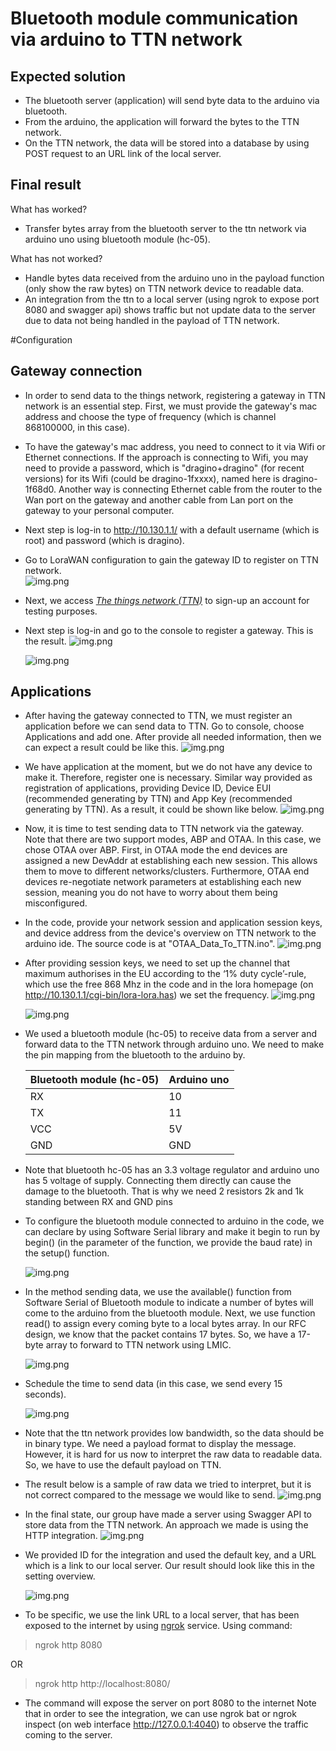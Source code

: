 # Bluetooth module communication via arduino to TTN network
## Expected solution
- The bluetooth server (application) will send byte data to the arduino via bluetooth.
- From the arduino, the application will forward the bytes to the TTN network.
- On the TTN network, the data will be stored into a database by using POST request to an URL link of the local server.
## Final result
What has worked?
- Transfer bytes array from the bluetooth server to the ttn network via arduino uno using bluetooth module (hc-05).

What has not worked?
- Handle bytes data received from the arduino uno in the payload function (only show the raw bytes) on TTN network device to readable data.
- An integration from the ttn to a local server (using ngrok to expose port 8080 and swagger api) shows traffic but not update data to the server due to data not being handled in the payload of TTN network.


#Configuration

## Gateway connection
- In order to send data to the things network, registering a gateway in TTN network is an essential step.
First, we must provide the gateway's mac address and choose the type of frequency (which is channel 868100000, in this case).
- To have the gateway's mac address, you need to connect to it via Wifi or Ethernet connections. If the approach is connecting to Wifi, you may need to provide a password, which is "dragino+dragino" (for recent versions) for its Wifi (could be dragino-1fxxxx), named here is dragino-1f68d0.
  Another way is connecting Ethernet cable from the router to the Wan port on the gateway and another cable from Lan port on the gateway to your personal computer.
- Next step is log-in to http://10.130.1.1/ with a default username (which is root) and password (which is dragino).
- Go to LoraWAN configuration to gain the gateway ID to register on TTN network.  
  ![img.png](./gateway-config.PNG)

- Next, we access *[The things network (TTN)](https://www.thethingsnetwork.org/)* to sign-up an account for testing purposes.
- Next step is log-in and go to the console to register a gateway. This is the result.
  ![img.png](./gateway-general.PNG)
  
  ![img.png](./gateway-overview.PNG)

## Applications
- After having the gateway connected to TTN, we must register an application before we can send data to TTN. Go to console, choose Applications and add one.
  After provide all needed information, then we can expect a result could be like this.
  ![img.png](./app-overview.PNG)
  
- We have application at the moment, but we do not have any device to make it. Therefore, register one is necessary.
  Similar way provided as registration of applications, providing Device ID, Device EUI (recommended generating by TTN)
  and App Key (recommended generating by TTN). As a result, it could be shown like below.
  ![img.png](./device-overview.PNG)

- Now, it is time to test sending data to TTN network via the gateway. Note that there are two support modes, ABP and OTAA.
In this case, we chose OTAA over ABP. First, in OTAA mode the end devices are assigned a new DevAddr at establishing each new session. This allows them to move to different networks/clusters.
  Furthermore, OTAA end devices re-negotiate network parameters at establishing each new session, meaning you do not have to worry about them being misconfigured.
- In the code, provide your network session and application session keys, and device address from the device's overview on TTN network to the arduino ide. The source code is at "OTAA_Data_To_TTN.ino".
  ![img.png](./sketch-overview.PNG)
  
- After providing session keys, we need to set up the channel that maximum authorises in the EU according to the ‘1% duty cycle’-rule, which use the free 868 Mhz in the code and in the lora homepage (on http://10.130.1.1/cgi-bin/lora-lora.has) we set the frequency.
  ![img.png](./used-frequency.PNG)
  
  ![img.png](./frequency-setting.PNG)


- We used a bluetooth module (hc-05) to receive data from a server and forward data to the TTN network through arduino uno.
We need to make the pin mapping from the bluetooth to the arduino by.
  
  | Bluetooth module (hc-05) | Arduino uno |
  | ----------- | ----------- |
  | RX        | 10       |
  | TX        | 11        |
  | VCC        | 5V        |
  | GND        | GND        |

- Note that bluetooth hc-05 has an 3.3 voltage regulator and arduino uno has 5 voltage of supply. Connecting them directly can
cause the damage to the bluetooth. That is why we need 2 resistors 2k and 1k standing between RX and GND pins
  
- To configure the bluetooth module connected to arduino in the code, we can declare by using Software Serial library and make it begin to run by begin() (in the parameter of the function, we provide the baud rate) in the setup() function.

  ![img.png](./serial.PNG)
  
- In the method sending data, we use the available() function from Software Serial of Bluetooth module to indicate a number of bytes will come to the arduino from the bluetooth module. Next, we use function read() to assign every coming byte to a local bytes array. In our RFC design, we know that the packet contains 17 bytes. So, we have a 17-byte array to forward to TTN network using LMIC. 

  ![img.png](./code.PNG)
  
- Schedule the time to send data (in this case, we send every 15 seconds).
  
  ![img.png](./schedule.PNG)

  
- Note that the ttn network provides low bandwidth, so the data should be in binary type. We need a payload format to display the message. However, it is hard for us now to interpret the raw data to readable data. So, we have to use the default payload on TTN.
  

- The result below is a sample of raw data we tried to interpret, but it is not correct compared to the message we would like to send.
  ![img.png](./result.PNG)
  
- In the final state, our group have made a server using Swagger API to store data from the TTN network. An approach we made is using the HTTP integration.
  ![img.png](./http-integration.PNG)
  

- We provided ID for the integration and used the default key, and a URL which is a link to our local server.
Our result should look like this in the setting overview.
  
  ![img.png](./integration-setting.PNG)

- To be specific, we use the link URL to a local server, that has been exposed to the internet by using [ngrok](https://ngrok.com/) service. Using command:
> ngrok http 8080

OR

> ngrok http http://localhost:8080/

- The command will expose the server on port 8080 to the internet
Note that in order to see the integration, we can use ngrok bat or ngrok inspect (on web interface http://127.0.0.1:4040) to observe the traffic coming to the server.





